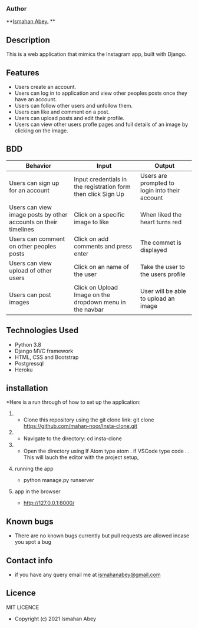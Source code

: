 
<a href="https://fontmeme.com/thrasher-font/"><img
            src="https://www.instagram.com/static/images/web/mobile_nav_type_logo-2x.png/1b47f9d0e595.png" alt=""></a>




### Author
 **[Ismahan Abey.](https://github.com/mahan-noor) **

## Description

This is a web application that mimics the Instagram app, built with Django.

## Features
* Users create an account.
* Users can log in to application and view other peoples posts once they have an account.
* Users can follow other users and unfollow them.
* Users can like and comment on a post.
* Users can upload posts and edit their profile.
* Users can view other users profle pages and full details of an image by clicking on the image.

## BDD
| Behavior            | Input                         | Output                        |
| ------------------- | ----------------------------- | ----------------------------- |
| Users can sign up for an account | Input credentials in the registration form then click Sign Up | Users are prompted to login into their account |
| Users can view image posts by other accounts on their timelines | Click on a specific image to like| When liked the heart turns red |
| Users can comment on other peoples posts | Click on add comments and press enter | The commet is displayed |
| Users can view upload of other users  | Click on an name of the user | Take the user to the users profile |
| Users can post images | Click on Upload Image on the dropdown menu in the navbar | User will be able to upload an image |

## Technologies Used

- Python 3.8
- Django MVC framework
- HTML, CSS and Bootstrap
- Postgressql
- Heroku

## installation
*Here is a run through of how to set up the application:

1. * Clone this repository using the git clone link:
    git clone https://github.com/mahan-noor/Insta-clone.git
2. * Navigate to the directory:
    cd insta-clone
3. * Open the directory using If Atom type atom . if VSCode type code . . This will lauch the editor with the project setup,

4. running the app
   * python manage.py runserver

5. app in the browser
   * http://127.0.0.1:8000/


## Known bugs
  * There are no known bugs currently but pull requests are allowed incase you spot a bug

## Contact info
 * if you have any query email me at ismahanabey@gmail.com
## Licence
 MIT LICENCE
  * Copyright (c) 2021 Ismahan Abey
